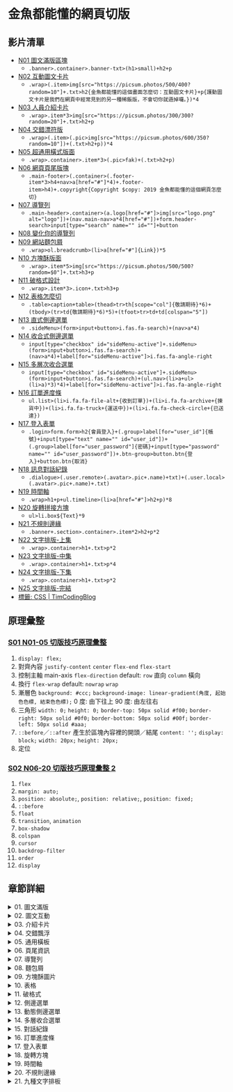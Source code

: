 # 金魚都能懂的網頁切版

## 影片清單

- [N01 圖文滿版區塊](https://youtu.be/rwTMBmnIHcY)
  - `.banner>.container>.banner-txt>(h1>small)+h2+p`
- [N02 互動圖文卡片](https://youtu.be/IocyLERRdko)
  - `.wrap>(.item>img[src="https://picsum.photos/500/400?random=10"]+.txt>h2{金魚都能懂的這個畫面怎麼切：互動圖文卡片}+p{護動圖文卡片是我們在網頁中經常見到的另一種稀飯版，不會切你就遜掉囉。})*4`
- [N03 人員介紹卡片](https://youtu.be/2Qs0EuqJIYA)
  - `.wrap>.item*3>img[src="https://picsum.photos/300/300?random=20"]+.txt>h2+p`
- [N04 交錯漂符版](https://youtu.be/aN7zFs_AT8s)
  - `.wrap>(.item>(.pic>img[src="https://picsum.photos/600/350?random=10"])+(.txt>h2+p))*4`
- [N05 超通用橫式版面](https://youtu.be/-mmzaE6eLzY)
  - `.wrap>.container>.item*3>(.pic>fak)+(.txt>h2+p)`
- [N06 網頁頁尾版塊](https://youtu.be/Y02yl_QQNv0)
  - `.main-footer>(.container>(.footer-item*3>h4+nav>a[href="#"]*4)+.footer-item>h4)+.copyright{Copyright $copy: 2019 金魚都能懂的這個網頁怎麼切}`
- [N07 導覽列](https://youtu.be/7BydlKueTgY)
  - `.main-header>.container>(a.logo[href="#"]>img[src="logo.png" alt="logo"])+(nav.main-nav>a*4[href="#"])+form.header-search>input[type="search" name="" id=""]+button`
- [N08 變化你的導覽列](https://youtu.be/9xT8kziyYko)
- [N09 網站麵包屑](https://youtu.be/n0yPFtpVRLU)
  - `.wrap>ol.breadcrumb>(li>a[href="#"]{Link})*5`
- [N10 方塊酥版面](https://youtu.be/Xhhzzc9YZW4)
  - `.wrap>.item*5>img[src="https://picsum.photos/500/500?random=$0"]+.txt>h3+p`
- [N11 破格式設計](https://youtu.be/l-sQNXNrw3s)
  - `.wrap>.item*3>.icon+.txt>h3+p`
- [N12 表格怎麼切](https://youtu.be/zRREfvlLFIU)
  - `.table>caption+table>(thead>tr>th[scope="col"]{敬請期待}*6)+(tbody>(tr>td{敬請期待}*6)*5)+(tfoot>tr>td+td[colspan="5"])`
- [N13 直式側邊選單](https://youtu.be/yB3_LtwBiaE)
  - `.sideMenu>(form>input+button>i.fas.fa-search)+(nav>a*4)`
- [N14 收合式側邊選單](https://youtu.be/-KPbFhZmBPE)
  - `input[type="checkbox" id="sideMenu-active"]+.sideMenu>(form>input+button>i.fas.fa-search)+(nav>a*4)+label[for="sideMenu-active"]>i.fas.fa-angle-right`
- [N15 多層次收合選單](https://youtu.be/_qmdKguG5IY)
  - `input[type="checkbox" id="sideMenu-active"]+.sideMenu>(form>input+button>i.fas.fa-search)+(ul.nav>(li>a+ul>(li>a)*3)*4)+label[for="sideMenu-active"]>i.fas.fa-angle-right`
- [N16 訂單進度條](https://youtu.be/AhHDJcys5tc)
  - `ul.list>(li>i.fa.fa-file-alt+{收到訂單})+(li>i.fa.fa-archive+{揀貨中})+(li>i.fa.fa-truck+{運送中})+(li>i.fa.fa-check-circle+{已送達})`
- [N17 登入表單](https://youtu.be/G5MA36MboNw)
  - `.login>form.form>h2{會員登入}+(.group>label[for="user_id"]{帳號}+input[type="text" name="" id="user_id"])+(.group>label[for="user_password"]{密碼}+input[type="password" name="" id="user_password"])+.btn-group>button.btn{登入}+button.btn{取消}`
- [N18 訊息對話紀錄](https://youtu.be/1tYhnmhdGNY)
  - `.dialogue>(.user.remote>(.avatar>.pic+.name)+txt)+(.user.local>(.avatar>.pic+.name)+.txt)`
- [N19 時間軸](https://youtu.be/AiR22hCQOGs)
  - `.wrap>h1+p+ul.timeline>(li>a[href="#"]>h2+p)*8`
- [N20 旋轉拼接方塊](https://youtu.be/QKGhYoRHJnI)
  - `ul>li.box${Text}*9`
- [N21 不規則邊緣](https://www.youtube.com/watch?v=7SFuF9XE24s)
  - `.banner+.section>.container>.item*2>h2+p*2`
- [N22 文字排版-上集](https://www.youtube.com/watch?v=-2sRROXi2pI)
  - `.wrap>.container>h1+.txt>p*2`
- [N23 文字排版-中集](https://www.youtube.com/watch?v=YYHqbVVXIGM)
  - `.wrap>.container>h1+.txt>p*4`
- [N24 文字排版-下集](https://www.youtube.com/watch?v=O6ags2wEGbc)
  - `.wrap>.container>h1+.txt>p*2`
- [N25 文字排版-完結](https://www.youtube.com/watch?v=VN-GcKUkdis)
- [標籤: CSS | TimCodingBlog](https://hsuchihting.github.io/tags/CSS/page/3/)

## 原理彙整

### [S01 N01-05 切版技巧原理彙整](https://youtu.be/R6q87Rfs0PM)

1. `display: flex;`
2. 對齊內容
   `justify-content`
   `center`
   `flex-end`
   `flex-start`
3. 控制主軸 main-axis
   `flex-direction`
   default: `row` 直向
   `column` 橫向
4. 換行
   `flex-wrap`
   default: `nowrap`
   `wrap`
5. 漸層色
   `background: #ccc;`
   `background-image: linear-gradient(角度, 起始色色標, 結束色色標);`
   0 度: 由下往上
   90 度: 由左往右
6. 三角形
   `width: 0;`
   `height: 0;`
   `border-top: 50px solid #f00;`
   `border-right: 50px solid #0f0;`
   `border-bottom: 50px solid #00f;`
   `border-left: 50px solid #aaa;`
7. `::before`／`::after` 產生於區塊內容裡的開頭／結尾
   `content: '';`
   `display: block;`
   `width: 20px;`
   `height: 20px;`
8. 定位

### [S02 N06-20 切版技巧原理彙整 2](https://youtu.be/cU43gPItOns)

1. `flex`
2. `margin: auto;`
3. `position: absolute;`, `position: relative;`, `position: fixed;`
4. `::before`
5. `float`
6. `transition`, `animation`
7. `box-shadow`
8. `colspan`
9. `cursor`
10. `backdrop-filter`
11. `order`
12. `display`

## 章節詳細

<details>

<summary>01. 圖文滿版</summary>

- CSS reset
- inline & block
- flex-direction
- linear-gradient
- 100vh
- `.banner>.container>.banner-txt>(h1>small)+h2+p`

#### CSS reset

```css
* {
  margin: 0;
  padding: 0;
  list-style: none;
}
```

#### container

```css
.container {
  width: 100%;
  max-width: 1280px;
  height: 100%;
  margin: 0 auto;
}
```

#### .bannerText 文字排版

```scss
.bannerText {
  height: 100%;
  display: flex;
  flex-direction: column;
  justify-content: center;
  align-items: flex-start;
  h1 {
    font-size: 50px;
    border-bottom: 1px solid #000;
    small {
      display: block;
    }
  }
  h2 {
    font-size: 30px;
  }
  p {
    font-size: 20px;
  }
}
```

#### .banner 背景處理

```css
.banner {
  width: 100%;
  height: 100vh;
  background: linear-gradient(115deg, #f8d848 50%, transparent 50%) center center /
      100% 100%, url("https://images.unsplash.com/photo-1594046243098-0fceea9d451e?ixlib=rb-1.2.1&ixid=eyJhcHBfaWQiOjEyMDd9&auto=format&fit=crop&w=1350&q=80")
      right center / auto 100%;
  .bannerText {
    /* ...; */
  }
}
```

</details>

<details>

<summary>02. 圖文互動</summary>

- `position: absolute;`, `position: relative;`
- `transition`
- `flex-direction`
- `.wrap>(.item>img[src="https://picsum.photos/500/400?random=10"]+.txt>h2{金魚都能懂的這個畫面怎麼切：互動圖文卡片}+p{護動圖文卡片是我們在網頁中經常見到的另一種稀飯版，不會切你就遜掉囉。})*4`

#### .wrap

```css
.wrap {
  width: 100vw;
  display: flex;
  margin: 0 auto;
}
```

#### .item

```scss
.item {
  width: 25%;
  position: relative;
  img {
    width: 100%;
    // 清除圖片多餘空間
    vertical-align: middle;
  }
  .content {
    top: 0;
    bottom: 0;
    right: 0;
    left: 0;
    padding: 0 50px;
    background: rgba(#000, 0.6);
    // 垂直置中對齊
    display: flex;
    justify-content: center;
    flex-direction: column;
    // 透明漸變
    opacity: 0;
    transition: opacity 0.6s;
    cursor: pointer;
  }
  h2 {
    color: #00eaff;
    font-size: 32px;
  }
  p {
    color: #fff;
    padding: 5px 0;
    font-size: 10px;
  }
}
```

#### hover 效果

```scss
.item {
  width: 25%;
  position: relative;
  &:hover {
    .content {
      opacity: 1;
    }
  }
  // ...
}
```

#### ::after 偽元素

```scss
.item {
  width: 25%;
  position: relative;
  &:hover {
    .content {
      opacity: 1;
    }
    h2::after {
      width: 100%;
    }
  }
  // ...
  h2 {
    // ...
    &::after {
      content: "";
      display: block;
      width: 0;
      height: 2px;
      margin: 5px 0;
      background-color: #00eaff;
      transition: width 0.5s 0.3s;
    }
  }
}
```

</details>

<details>

<summary>03. 介紹卡片</summary>

- 製作三角形
- 計算區塊尺寸
- `position: absolute;`, `position: relative;`
- `transition`
- `flex-direction`
- `.wrap>.item*3>img[src="https://picsum.photos/300/300?random=20"]+.txt>h2+p`

#### 排版雛型

```scss
body {
  display: flex
  align-items: center;
  background-color: #000033;
}

.wrap {
  width: 960px;
  display: flex;
  margin: 0 auto;
}

.card {
  width: 300px;
  margin-right: 10px;
  margin-left: 10px;
  background-color: #fff;
  border: 1px solid #fff;
  transform: translateY(0px);
  transition: all 0.5s;
  cursor: pointer;
  img {
    width: 100%;
    vertical-align: middle;
  }
}

.content {
  padding: 20px;
  position: relative;
  text-align: center;
  h2 {
    font-size: 24px;
    font-weight: bold;
    border-bottom: 1px solid #333;
    padding-bottom: 10px;
    margin-bottom: 10px;
    text-align: center;
  }
  p {
    line-height: 1.5;
    text-align: left;
  }
  h2,
  p {
    color: #444;
  }
}
```

#### 三角形

```scss
.content {
  // ...
  &::before {
    content: "";
    position: absolute;
    width: 0;
    height: 0;
    top: 0;
    left: 0;
    border-top: 50px solid transparent;
    border-left: 149px solid #fff;
    border-right: 149px solid #fff;
    transform: translateY(-100%);
  }
}
```

#### hover 效果

```scss
.card {
  // ...
  &:hover {
    transform: translateY(-30px);
    .content {
      background-image: linear-gradient(0deg, #d0ff34, #fcff35);
    }
  }
  .content {
    // ...
    &:hover {
      &::before {
        content: "";
        border-left: 149px solid #fcff35;
        border-right: 149px solid #fcff35;
      }
    }
    // ...
  }
}
```

</details>

<details>

<summary>04. 交錯飄浮</summary>

- 計算區塊尺寸
- `box-sizing`
- `position: relative;`
- 色彩原理
- `flex-direction`
- `:nth-child()`
- `.wrap > (.item>(.pic>img[src="https://picsum.photos/600/350?random=10"])+(.txt>h2+p)) + (.item>(.txt>h2+p)+(.pic>img[src="https://picsum.photos/600/350?random=10"]))`

#### .item

```scss
.item {
  display: flex;
  align-items: center;
  margin-bottom: 70px;
  .pic,
  .text {
    flex-shrink: 0;
    width: 55%;
  }
  img {
    width: 100%;
    vertical-align: middle;
  }
}
```

#### 子代選取器

- `>:first-child`：選中的元素底下一層的第一個子元素
- `&:first-child`：選中的元素的第一個

```scss
.item {
  // ...
  > :first-child {
    margin-right: -50px;
  }
  &:nth-child(1) .text {
    background-color: rgba($color: #e0e0e0, $alpha: 0.8);
  }
  &:nth-child(2) .text {
    background-color: rgba($color: #e0e0e0, $alpha: 0.8);
  }
  &:nth-child(3) .text {
    background-color: rgba($color: #e0e0e0, $alpha: 0.8);
  }
  &:nth-child(4) .text {
    background-color: rgba($color: #e0e0e0, $alpha: 0.8);
  }
}
```

</details>

<details>

<summary>05. 通用橫板</summary>

- 計算區塊尺寸
- `box-sizing`
- 色彩原理
- `flex`
- `flex-direction`
- `object-fit`
- `flex-wrap`
- `.wrap>.container>.item*3>(.pic>fak)+(.txt>h2+p)`

#### 垂直置中

```css
.wrap {
  height: 100vh;
  display: flex;
  align-items: center;
}
```

#### 容器斷行置中

```css
.container {
  width: 1200px;
  display: flex;
  flex-wrap: wrap;
  margin: 0 auto;
}
```

#### 計算內容尺寸

- 內容 `50%` 減去左右間隔 `1%` 和邊框線 `1px` = `47%`
- 圖文比例 `6:4`
- 圖片保持原比例填滿容器：`object-fit: cover;`

```scss
.item {
  width: 47%;
  margin: 1%;
  display: flex;
  border: 1px solid #0a232b;
  box-shadow: 0 0 5px 2px rgba($color: #061a20, $alpha: 0.6);
  .pic {
    width: 60%;
    img {
      vertical-align: middle;
      object-fit: cover;
    }
  }
  .text {
    width: 40%;
    padding: 20px;
    background-color: #fff;
    display: flex;
    flex-direction: column;
    h2 {
      font-size: 28px;
      margin-bottom: 20px;
      color: #0987ad;
    }
    p {
      color: #444;
      font-size: 14px;
      line-height: 1.5;
    }
    .btn {
      line-height: 1.5em;
      border: 1px solid #0987ad;
      padding: 0 10px;
      align-self: flex-end;
      text-decoration: none;
      border-radius: 100px;
      color: #0987ad;
      margin-top: auto;
      &:hover {
        background-color: #0987ad;
        color: #fff;
        transition: all 0.3s;
      }
    }
  }
}
```

</details>

<details>

<summary>06. 頁尾資訊</summary>

- Google font -`flex-grow`
- `.main-footer>(.container>(.footer-item*3>h4+nav>a[href="#"]*4)+.footer-item>h4)+.copyright{Copyright $copy: 2019 金魚都能懂的這個網頁怎麼切}`

#### 基礎排板

```css
.main_footer {
  background: linear-gradient(-270deg, #0d47a1, #03a9f4);
  padding: 100px 0 0 0;
  position: fixed;
  bottom: 0;
  right: 0;
  left: 0;
}

.wrap {
  width: 1200px;
  margin: 0 auto;
  display: flex;
}
```

#### flex-grow

```css
.item {
  display: flex;
  flex-direction: column;
  flex-grow: 1;
  color: #fff;
  margin-right: 1%;
  margin-left: 1%;
}
```

#### 設定字體

```scss
.item {
  // ...
  h4 {
    font-size: 24px;
    border-bottom: 1px dotted #fff;
    font-weight: 700;
    padding-bottom: 10px;
  }
  li {
    font-size: 16px;
    font-weight: 300;
    padding-top: 10px;
    line-height: 1.5;
  }
  // ...
}
```

#### 置中訂閱電子報

```css
form {
  display: flex;
  margin: auto 0;
}
```

</details>

<details>

<summary>07. 導覽列</summary>

- `.main-header>.container>(a.logo[href="#"]>img[src="logo.png" alt="logo"])+(nav.main-nav>a*4[href="#"])+form.header-search>input[type="search" name="" id=""]+button`

#### 基礎排板

```css
a {
  text-decoration: none;
  color: #26ff93;
  font-weight: 300;
}
```

#### Logo 橫向對齊

```scss
.logo {
  margin-left: 1em;
  display: flex;
  align-items: center;
  .fa-spotify {
    padding-right: 0.5em;
    color: #26ff93;
  }
  span {
    font-size: 26px;
    font-weight: 500;
  }
}
```

#### 導覽列

```scss
.navbar {
  display: flex;
  align-items: center;
  margin: auto;
  .item {
    flex-grow: 1;
    padding: 20px;
    // 為了 hover 效果預留空間
    border-bottom: 5px solid transparent;
    transition: 0.3s
    &:hover {
      border-bottom: 5px solid #26ff93;
    }
  }
}
```

#### 搜尋列

```scss
.navSearch {
  display: flex;
  align-items: center;
  margin-left: auto;
  input,
  button {
    border: none;
    outline: none;
    height: 30px;
    background-color: #fff;
  }
  input {
    padding-left: 12px;
    width: 80%;
    border-radius: 100px 0 0 100px;
  }
  button {
    width: 20%;
    border-radius: 0 100px 100px 0;
    cursor: pointer;
  }
  .fa-search {
    color: #555;
    &:hover {
      color: #26ff93;
      transition: all 0.3s;
    }
  }
}
```

</details>

<details>

<summary>08. 麵包屑</summary>

- `+` 選取器
- hsl 色彩
- `::before`
- `.wrap>ol.breadcrumb>(li>a[href="#"]{Link})*5`

####　`+` 選取器

```scss
.breadcrumbList {
  border-bottom: 3px solid #26ff93;
  box-shadow: inset 0 0 11px 3px rgba(#000, 0.6);
  .breadcrumb {
    display: flex;
    li {
      padding: 20px 20px 20px 0px;
      & + li {
        padding-left: 0;
      }
      & + li::before {
        content: "/";
        color: #fff;
        padding-right: 20px;
      }
      &:last-child a {
        color: #26ff93;
      }
      a {
        color: #fff;
        font-weight: 100;
        font-size: 16px;
        cursor: pointer;
        &:hover {
          color: #26ff93;
        }
      }
    }
  }
}
```

</details>

<details>

<summary>09. 方塊酥圖片</summary>

- `float`
- `~` 選取器
- RGB 色彩
- `position: relative;`
- `position: absolute;`
- `.wrap>.item*5>img[src="https://picsum.photos/500/500?random=$0"]+.txt>h3+p`

#### box-sizing

```css
body {
  box-sizing: border-box;
  font-family: "Noto Sans TC", sans-serif;
  background-color: #271919;
}

.wrap {
  width: 1200px;
  margin: 5% auto;
  /* overflow: hidden 可讓父層自動抓到所有子層高度 */
  overflow: hidden;
}
```

#### 雙向排板

```scss
.item {
  // float 將元素轉為橫向排列後會斷行, flex 則否
  float: left;
  img {
    width: 100%;
    vertical-align: middle;
  }
  &:first-child {
    width: 50%;
  }
  &:first-child ~ .item {
    width: 25%;
  }
}
```

#### 文字效果

```scss
.text {
  position: absolute;
  top: 0;
  left: 0;
  width: 100%;
  height: 100%;
  text-align: center;
  color: #fff;
  background-color: rgba($color: #000, $alpha: 0.6);
  display: flex;
  flex-direction: column;
  justify-content: center;
  opacity: 0;
  transition: all 0.3s;
  &:hover {
    opacity: 1;
  }
}
```

</details>

<details>

<summary>10. 表格</summary>

- `flex`
- `first-child`
- `last-child`
- `nth-child`
- `caption` 表格標題
- `scope="col"`
- `colspan="#"` 合併表格
- `.table>caption+table>(thead>tr>th[scope="col"]{敬請期待}*6)+(tbody>(tr>td{敬請期待}*6)*5)+(tfoot>tr>td+td[colspan="5"])`

#### table 基礎

```scss
.table {
  width: 800px;
  margin: 0 auto;

  table {
    border: 3px double #333;
    width: 100%;
  }
  th,
  td {
    border: 1px solid #666;
    padding: 6px 10px;
  }
}
```

#### table 精修

```scss
.table {
  // ...
  caption {
    caption-side: bottom;
    text-align: right;
    font-weight: 300;
  }
  table {
    // ...
    background-color: #fff;
    border-radius: 10px;
    thead {
      th:first-child {
        border-radius: 10px 0 0 0;
      }
      th:last-child {
        border-radius: 0 10px 0 0;
      }
    }
    tfoot {
      td:first-child {
        border-radius: 0 0 0 10px;
      }
      td:last-child {
        border-radius: 0 0 10px 0;
      }
    }
  }
  // ...
}
```

#### 色彩效果

```scss
.table {
  // ...
  table {
    // ...
    thead {
      border-color: #333;
      color: #fff;
      // ...
    }
    tbody {
      tr:nth-child(even) {
        background-color: #ddd;
      }
      tr:hover {
        background-color: #ffc4c4;
        transition: all 0.5s;
        cursor: pointer;
      }
    }
    // ...
  }
}
```

</details>

<details>

<summary>11. 破格式</summary>

- `position: relative;`
- `position: absolute;`
- `animation`
- `flex`
- `background-image`
- `::before`
- `.wrap>.item*3>.icon+.txt>h3+p`

#### body

```css
body {
  display: flex;
  align-items: center;
}
```

#### .wrap

```css
.wrap {
  width: 1200px;
  margin: 0 auto;
  display: flex;
  padding-top: 50px;
}
```

#### .item

```css
.item {
  width: 29.3333%;
  height: 269px;
  text-align: center;
  margin: 0 3%;
  background-color: #131261;
  border: 5px solid #ffd665;
  border-radius: 20px;
  cursor: pointer;
}
```

#### icon

```scss
.icon {
  width: 150px;
  height: 150px;
  margin: -75px auto 0;
  background-color: #131261;
  border-radius: 100%;
  position: relative;
  &::before {
    content: "";
    position: absolute;
    width: 100%;
    height: 100%;
    border: 5px solid #ffd665;
    top: -5px;
    left: -5px;
    border-radius: 100%;
    border-left: 5px solid transparent;
    border-bottom: 5px solid transparent;
    transform: rotate(-45deg);
  }
  .fas {
    line-height: 150px;
    color: #ffd665;
  }
}
```

#### .text

```scss
.text {
  padding: 20px;
  position: absolute;
  top: 30px;
  h3 {
    color: #ffd665;
    font-size: 32px;
    font-weight: 500;
    padding-bottom: 1%;
  }
  p {
    color: #fff;
    font-weight: 100;
    line-height: 1.5;
    padding-bottom: 5%;
  }
}
```

#### 動畫效果

```scss
.item {
  width: 29.3333%;
  height: 269px;
  text-align: center;
  margin: 0 3%;
  background-color: #131261;
  border: 5px solid #ffd665;
  border-radius: 20px;
  box-shadow: 0px 0px 5px #000;
  position: relative;
  cursor: pointer;
  &:hover {
    .fas {
      animation: shake 0.2s linear infinite alternate;
      transition: all 0.5s;
      color: #ffebb4;
      filter: drop-shadow(0 0 10px #ffebb4);
    }
  }
}
@keyframes shake {
  0% {
    transform: rotate(-10deg);
  }
  100% {
    transform: rotate(10deg);
  }
}
```

</details>

<details>

<summary>12. 側邊選單</summary>

- `flex`
- `::before`、`::after`
- 選取器
- `box-sizing`
- `position: relative;`
- `position: absolute;`
- `.sideMenu>(form>input+button>i.fas.fa-search)+(nav>a*4)`

#### .sideMenu

```css
.sideMenu {
  width: 300px;
  height: 100%;
  background-color: #ff7575;
  border-right: 3px solid #d1d1d1;
  display: flex;
  flex-direction: column;
  padding: 50px 0;
  box-shadow: 5px 0 5px rgba(#303c4d, 0.6);
}
```

#### 搜尋列

```scss
form {
  display: flex;
  margin: 0 10px 50px;
  border-radius: 100px;
  border: 1px solid #fff;

  input {
    width: 85%;
  }

  button {
    width: 15%;
  }

  input,
  button {
    border: none;
    padding: 5px 10px;
    background-color: transparent;
    color: #fff;
  }
  input:focus,
  button:focus {
    outline: none;
  }
}
```

#### icon 位移

```scss
nav {
  a {
    display: block;
    color: #fff;
    padding: 20px 10px;
    position: relative;
    font-weight: 300;

    .fas {
      margin-right: -1.1em;
      transform: scale(0);
      transition: 0.3s;
    }

    &:hover .fas {
      margin-right: 0em;
      transform: scale(1);
    }

    & + a::before {
      content: "";
      position: absolute;
      border-top: 1px solid #fff;
      left: 10px;
      right: 10px;
      top: 0px;
    }
  }
}
```

</details>

<details>

<summary>13. 動態側邊選單</summary>

- `flex`
- `:checked`
- `position: absolute;` + `margin: auto;`
- RWD
- `input[type="checkbox" id="sideMenu-active"]+.sideMenu>(form>input+button>i.fas.fa-search)+(nav>a*4)+label[for="sideMenu-active"]>i.fas.fa-angle-right`

#### label

```css
label {
  width: 20px;
  height: 80px;
  background-color: #d1d1d1;
  color: #686666;
  position: absolute;
  right: -20px;
  top: 0;
  bottom: 0;
  margin: auto;
  line-height: 80px;
  text-align: center;
  border-radius: 0 5px 5px 0;
  box-shadow: 5px 0 5px rgba(23, 23, 54, 0.6);
}
```

#### checkbox

```scss
#sideMenu-active:checked + .sideMenu {
  transform: translateX(0);
  label .fas {
    transform: scaleX(-1);
  }
}

#sideMenu-active {
  position: absolute;
  opacity: 0;
  z-index: -1;
}

.sideMenu {
  // ...
  position: relative;
  transform: translateX(-100%);
  transition: 0.5s;
}
```

</details>

<details>

<summary>14. 多層收合選單</summary>

- 子代選擇器
- `:checked`
- `position: absolute;` + `margin: auto;`
- `input[type="checkbox" id="sideMenu-active"]+.sideMenu>(form>input+button>i.fas.fa-search)+(ul.nav>(li>a+ul>(li>a)*3)*4)+label[for="sideMenu-active"]>i.fas.fa-angle-right`

```html
<input type="checkbox" id="sideMenu-active" />
<div class="sideMenu">
  <form action="">
    <input type="text" /><button><i class="fas fa-search"></i></button>
  </form>
  <ul class="nav">
    <li>
      <a href=""></a>
      <ul>
        <li><a href=""></a></li>
        <li><a href=""></a></li>
        <li><a href=""></a></li>
      </ul>
    </li>
    <li>
      <a href=""></a>
      <ul>
        <li><a href=""></a></li>
        <li><a href=""></a></li>
        <li><a href=""></a></li>
      </ul>
    </li>
    <li>
      <a href=""></a>
      <ul>
        <li><a href=""></a></li>
        <li><a href=""></a></li>
        <li><a href=""></a></li>
      </ul>
    </li>
    <li>
      <a href=""></a>
      <ul>
        <li><a href=""></a></li>
        <li><a href=""></a></li>
        <li><a href=""></a></li>
      </ul>
    </li>
  </ul>
  <label for="sideMenu-active"><i class="fas fa-angle-right"></i></label>
</div>
```

## nav 微調

```scss
.nav {
  li {
    display: block;
    color: #fff;
    padding: 20px 10px;
    position: relative;

    a {
      color: #fff;
    }

    .fas {
      margin-right: -1.1em;
      transform: scale(0);
      transition: 0.3s;
    }

    &:hover .fas {
      margin-right: 0em;
      transform: scale(1);
    }

    & + a::before {
      content: "";
      position: absolute;
      border-top: 1px solid #fff;
      left: 10px;
      right: 10px;
      top: 0px;
    }
  }
}
```

## 子層選單

```scss
.nav {
  li {
    display: block;
    color: #fff;
    padding: 20px 10px;
    position: relative;
  }
  ul {
    position: absolute;
    left: 100%;
    width: 300px;
    background-color: rgba(#d1d1d1, 0.7);
    top: 15px;
    box-shadow: 5px 5px 10px rgba(#171736, 0.6);
  }
}
```

## 子層選單互動效果

```scss
.nav {
  li {
    display: block;
    color: #fff;
    padding: 20px 10px;
    position: relative;
    cursor: pointer;
    &:hover,
    > li {
      background-color: #a32c2c;
      transition: all 0.6s;
    }
    &:hover > ul {
      display: block;
    }
    ul {
      display: none;
      position: absolute;
      left: 100%;
      width: 300px;
      background-color: rgba(#d1d1d1, 0.7);
      top: 15px;
      box-shadow: 5px 5px 1px rgba(#171736, 0.6);
    }
  }
}
```

</details>

<details>

<summary>15. 對話紀錄</summary>

- `+` 選取器
- 計算區塊尺寸
- `position: absolute;`
- `position: relative;`
- `.dialogue>(.user.remote>(.avatar>.pic+.name)+txt)+(.user.local>(.avatar>.pic+.name)+.txt)`

#### .dialogue

```css
.dialogue {
  width: 500px;
  padding: 20px;
  box-shadow: 0 0 10px #000;
  background-color: #f4f5f7;
  border-radius: 20px;
}
```

#### .user

```scss
.user {
  display: flex;
  align-items: flex-start;
  margin-bottom: 20px;
  .avatar {
    width: 60px;
    text-align: center;
    flex-shrink: 0;
  }
  .pic {
    border-radius: 50%;
    overflow: hidden;
    img {
      width: 100%;
      vertical-align: middle;
    }
  }
  .name {
    color: #333;
  }
  .text {
    background-color: #aaa;
    padding: 16px;
    border-radius: 10px;
    position: relative;
  }
}
```

#### .remote & .local

```scss
.remote {
  .text {
    margin-left: 20px;
    margin-right: 80px;
    color: #eee;
    background-color: #4179f1;
    &::before {
      border-right: 10px solid #4179f1;
      left: -10px;
    }
  }
}

.local {
  justify-content: flex-end;
  .text {
    margin-right: 20px;
    margin-left: 80px;
    order: -1;
    background-color: #fff;
    color: #333;
    &::before {
      border-left: 10px solid #fff;
      right: -10px;
    }
  }
}
```

#### 對話三角框

```scss
.remote,
.local {
  & .text::before {
    content: "";
    position: absolute;
    top: 20px;
    border-top: 10px solid transparent;
    border-bottom: 10px solid transparent;
  }
  .text {
    font-weight: 300;
    box-shadow: 0 0 10px #888;
  }
}
```

</details>

<details>

<summary>16. 訂單進度條</summary>

- `flex-direction`
- `position: absolute;` + `margin: auto;`
- `.wrap>h1+p+ul.timeline>(li>a[href="#"]>h2+p)*8`

#### body

```css
body {
  box-sizing: border-box;
  font-family: "Noto Sans TC", sans-serif;
  display: flex;
  align-items: center;
}
```

#### li

```scss
li {
  display: flex;
  flex-direction: column;
  justify-content: center;
  text-align: center;
  width: 150px;
  height: 150px;
  border-radius: 100px;
  position: relative;
  background-image: linear-gradient(45deg, #1e681e, #69e742, #eef85a);
  box-shadow: 0 0 0 5px #fff;
  & + li {
    margin-left: 100px;
    &::before {
      content: "";
      position: absolute;
      width: 100px;
      height: 5px;
      background-color: #fff;
      top: 0;
      bottom: 0;
      left: -100px;
      margin: auto;
      z-index: -1;
    }
  }
  &.active ~ li {
    background-image: linear-grident(45deg, #999, #ccc, #eee);
  }
  .fas,
  p {
    color: #194588;
  }
}
```

</details>

<details>

<summary>17. 登入表單</summary>

- `flex`
- `backdrop-filter: blur;`
- `.login>form.form>h2{會員登入}+(.group>label[for="user_id"]{帳號}+input[type="text" name="" id="user_id"])+(.group>label[for="user_password"]{密碼}+input[type="password" name="" id="user_password"])+.btn-group>button.btn{登入}+button.btn{取消}`

#### body

```css
body {
  box-sizing: border-box;
  font-family: "Noto Sans TC", sans-serif;
  background: url("https://images.unsplash.com/photo-1578683010236-d716f9a3f461?ixlib=rb-1.2.1&ixid=eyJhcHBfaWQiOjEyMDd9&auto=format&fit=crop&w=1350&q=80")
    no-repeat center center / cover;
  display: flex;
  justify-content: center;
  align-items: center;
}
```

#### login 區塊

```css
.login {
  width: 300px;
  height: 300px;
  padding: 20px;
  background-color: rgba(#000, 0.6);
  border-radius: 20px;
  border: 5px solid #fff;
  box-shadow: 0 0 30px #000;
  backdrop-filter: blur(5px);
  display: flex;
  justify-content: center;
  align-items: center;
}
```

#### 欄位與按鈕

```scss
.form {
  width: 100%;
  .loginGroup {
    margin-bottom: 10px;
  }
  label {
    color: #fff;
    line-height: 2.5;
    font-weight: 300;
    input {
      outline: none;
      padding: 10px 0;
      padding-left: 12px;
      width: 95%;
      border: 2px solid #aaa;
      border-radius: 6px;
      &:focus {
        border: 2px solid #72a8f0;
      }
    }
  }
  .btnGroup {
    display: flex;
    justify-content: space-between;
    margin-top: 20px;
    .btn {
      padding: 10px 50px;
      border-radius: 6px;
      outline: none;
      border: none;
      font-weight: 300;
      font-size: 16px;
      color: #fff;
      cursor: pointer;
    }
    .btnAccess {
      background-color: #2bc42b;
      &:hover {
        background-color: darken(#2bc42b, 10%);
      }
    }
    .btnCancel {
      background-color: #f08282;
      &:hover {
        background-color: darken(#f08282, 10%);
      }
    }
  }
}
```

</details>

<details>

<summary>18. 旋轉方塊</summary>

- class 選取器
- `::before`
- `:nth-child()`
- `ul>li.box${Text}*9`

#### .cube

```scss
.cube {
  display: flex;
  flex-wrap: wrap;
  padding: 100px 0;

  li {
    width: 200px;
    height: 200px;
    text-align: center;
    line-height: 200px;
    outline: 1px solid #f00;
    margin: 0 2% 4% 2%;
  }
}
```

#### li::before

```scss
.cube {
  // ...
  li {
    // ...
    position: relative;
    &::before {
      content: "";
      width: 100%;
      height: 100%;
      // 確認位置用外框線
      outline: 1px solid blue;
      position: absolute;
      top: 0;
      left: 0;
      transform: rotate(45deg);
    }
  }
}
```

#### :nth-child()

```css
li:nth-child(n + 4) {
  left: 153px;
}
li:nth-child(n + 7) {
  left: 0;
}
```

#### 偽元素背景顏色

```css
.box1::before {
  background-color: #4dd0e1;
}
.box2::before {
  background-color: #fff176;
}
.box3::before {
  background-color: #ff8e6c;
}
.box4::before {
  background-color: #c3a6f5;
}
.box5::before {
  background-color: #9ccc65;
}
.box6::before {
  background-color: #4dd0e1;
}
.box7::before {
  background-color: #ffe817;
}
.box8::before {
  background-color: #f48fb1;
}
.box9::before {
  background-color: #ebffd5;
}
```

#### 最後裝飾

```scss
.cube {
  // ...
  li {
    // ...
    &::before {
      // 刪除外框線
      // outline: 1px solid blue;
      // ...
      box-shadow: 0 0 5px #666;
      z-index: -1;
    }
  }
}
```

</details>

<details>

<summary>19. 時間軸</summary>

- `flex`
- `position: absolute;` + `margin: auto;`
- `float`
- `position: absolute;`
- `position: relative;`
- `::before`、`::after`
- `:last-child()`、`:nth-child()`
- `.wrap>h1+p+ul.timeline>(li>a[href="#"]>h2+p)*8`

#### .timeline

```scss
.timeline {
  padding-top: 5%;
  li {
    padding-top: 25px;
    padding-bottom: 25px;
    border-radius: 10px;
    width: 50%;
  }
}
```

#### li:nth-child()

```scss
.timeline {
  // ...
  a {
    display: block;
    background-color: #ffe033;
    border: 2px solid #fff;
    padding: 20px;
    box-shadow: 0 0 5px #666;
    border-radius: 10px;
    transition: all 0.5s;
    &:hover {
      background-color: #fcea86;
    }
  }
  li {
    // ...
    &:nth-child(odd) {
      float: left;
      padding-right: 100px;
    }
    &:nth-child(even) {
      float: right;
      padding-left: 100px;
      transform: translateY(50%);
    }
  }
}
```

#### 時間軸線條

```scss
.timeline {
  // ...
  li {
    // ...
    &:nth-child(odd) {
      // ...
      &::after {
        content: "";
        position: absolute;
        top: 0;
        right: 0;
        width: 1px;
        height: 100%;
        background-color: #fff;
      }
    }
    // ...
  }
}
```

#### 時間軸線條裝飾

```scss
.timeline {
  // ...
  li {
    // ...
    position: relative;

    &::before {
      content: "";
      position: absolute;
      top: 0;
      bottom: 0;
      margin: auto;
      width: 20px;
      height: 20px;
      border-radius: 50%;
      background-color: #fff;
    }

    &:nth-child(odd) {
      // ...
      & h2::after {
        right: 0;
      }
      &::after {
        // ...
      }
      &::before {
        right: -10px;
      }
    }

    &:nth-child(even) {
      // ...
      & h2::after {
        left: 0;
      }
      &:last-child {
        height: 50%;
      }
      &::before {
        left: -10px;
      }
    }
  }
}
```

</details>

<details>

<summary>20. 不規則邊緣</summary>

- `position: absolute;`
- `position: relative;`
- `flex`
- 偽元素
- `transform: translate()`
- `box-shadow`
- `.banner+.section>.container>.item*2>h2+p*2`

</details>

<details>

<summary>21. 九種文字排板</summary>

- `box-sizing: border-box;`
- `position: absolute;`
- `position: relative;`
- `flex-direction`
- `column-count`
- `column-gap`
- 偽元素
- `:first-letter`
- `.wrap>.container>h1+.txt>p*2`

#### 樣式一

```css
.content {
  width: 66.6666%;
  column-count: 2;
  column-gap: 5%;
}
```

</details>
